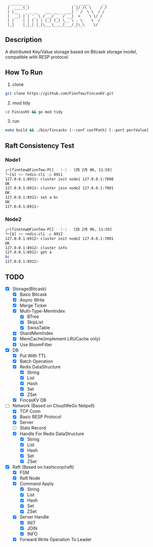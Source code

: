 ```text
  ______ _                     _  ____      __
 |  ____(_)                   | |/ /\ \    / /
 | |__   _ _ __   ___ __ _ ___| ' /  \ \  / / 
 |  __| | | '_ \ / __/ _` / __|  <    \ \/ /  
 | |    | | | | | (_| (_| \__ \ . \    \  /   
 |_|    |_|_| |_|\___\__,_|___/_|\_\    \/
```

## Description

A distributed Key/Value storage based on Bitcask storage model, compatible with RESP protocol.

## How To Run

1. clone
  ```bash
  git clone https://github.com/FinnTew/FincasKV.git
  ```
2. mod tidy
  ```bash
  cd FincasKV && go mod tidy
  ```
3. run
  ```bash
  make build && ./bin/fincaskv [--conf confPath] [--port portValue]
  ```

## Raft Consistency Test

### Node1

```bash
┌─[finntew@FinnTew-PC] - [~] - [四 2月 06, 11:59]
└─[$] <> redis-cli -p 8911
127.0.0.1:8911> cluster init node1 127.0.0.1:7000
OK
127.0.0.1:8911> cluster join node2 127.0.0.1:7001
OK
127.0.0.1:8911> set a bc
OK
127.0.0.1:8911> 
```

### Node2

```bash
┌─[finntew@FinnTew-PC] - [~] - [四 2月 06, 11:59]
└─[$] <> redis-cli -p 8912
127.0.0.1:8912> cluster init node2 127.0.0.1:7001
OK
127.0.0.1:8912> cluster info
127.0.0.1:8912> get a
bc
127.0.0.1:8912> 
```

## TODO

- [x] Storage(Bitcask)
  - [x] Basic Bitcask
  - [x] Async Write
  - [x] Merge Ticker
  - [x] Multi-Type-MemIndex
    - [x] BTree
    - [x] SkipList
    - [x] SwissTable
  - [x] ShardMemIndex
  - [x] MemCache(implement LRUCache only)
  - [x] Use BloomFilter
- [x] DB
  - [x] Put With TTL
  - [x] Batch Operation
  - [x] Redis DataStructure
    - [x] String
    - [x] List
    - [x] Hash
    - [x] Set
    - [x] ZSet
  - [x] FincasKV DB
- [ ] Network (Based on CloudWeGo Netpoll)
  - [x] TCP Conn
  - [x] Basic RESP Protocol
  - [x] Server
  - [ ] Stats Record
  - [x] Handle For Redis DataStructure
    - [x] String
    - [x] List
    - [x] Hash
    - [x] Set
    - [x] ZSet
- [x] Raft (Based on hashicorp/raft)
  - [x] FSM
  - [x] Raft Node
  - [x] Command Apply
    - [x] String
    - [x] List
    - [x] Hash
    - [x] Set
    - [x] ZSet
  - [x] Server Handle
    - [x] INIT
    - [x] JOIN
    - [x] INFO
  - [x] Forward Write Operation To Leader
